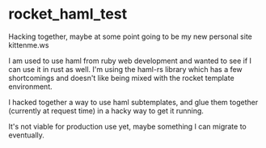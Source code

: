 # rocket_haml_test

Hacking together, maybe at some point going to be my new personal site kittenme.ws 

I am used to use haml from ruby web development and wanted to see if I can use it in rust as well. 
I'm using the haml-rs library which has a few shortcomings and doesn't like being mixed with the rocket template environment. 

I hacked together a way to use haml subtemplates, and glue them together (currently at request time) in a hacky way to get it running.

It's not viable for production use yet, maybe something I can migrate to eventually.
